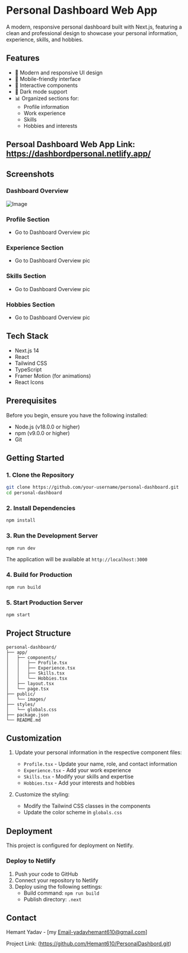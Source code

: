 # Personal Dashboard Web App

A modern, responsive personal dashboard built with Next.js, featuring a clean and professional design to showcase your personal information, experience, skills, and hobbies.

## Features

- 🎨 Modern and responsive UI design
- 📱 Mobile-friendly interface
- 🎯 Interactive components
- 🌙 Dark mode support
- 📊 Organized sections for:
  - Profile information
  - Work experience
  - Skills
  - Hobbies and interests
 

## Persoal Dashboard Web App Link: https://dashbordpersonal.netlify.app/
## Screenshots

### Dashboard Overview
![Image](https://github.com/user-attachments/assets/1f512f18-72db-46e0-be11-21536c2b84e6)

### Profile Section
- Go to Dashboard Overview pic

### Experience Section
- Go to Dashboard Overview pic

### Skills Section
- Go to Dashboard Overview pic

### Hobbies Section
- Go to Dashboard Overview pic

## Tech Stack

- Next.js 14
- React
- Tailwind CSS
- TypeScript
- Framer Motion (for animations)
- React Icons

## Prerequisites

Before you begin, ensure you have the following installed:
- Node.js (v18.0.0 or higher)
- npm (v9.0.0 or higher)
- Git

## Getting Started

### 1. Clone the Repository

```bash
git clone https://github.com/your-username/personal-dashboard.git
cd personal-dashboard
```

### 2. Install Dependencies

```bash
npm install
```

### 3. Run the Development Server

```bash
npm run dev
```

The application will be available at `http://localhost:3000`

### 4. Build for Production

```bash
npm run build
```

### 5. Start Production Server

```bash
npm start
```

## Project Structure

```
personal-dashboard/
├── app/
│   ├── components/
│   │   ├── Profile.tsx
│   │   ├── Experience.tsx
│   │   ├── Skills.tsx
│   │   └── Hobbies.tsx
│   ├── layout.tsx
│   └── page.tsx
├── public/
│   └── images/
├── styles/
│   └── globals.css
├── package.json
└── README.md
```

## Customization

1. Update your personal information in the respective component files:
   - `Profile.tsx` - Update your name, role, and contact information
   - `Experience.tsx` - Add your work experience
   - `Skills.tsx` - Modify your skills and expertise
   - `Hobbies.tsx` - Add your interests and hobbies

2. Customize the styling:
   - Modify the Tailwind CSS classes in the components
   - Update the color scheme in `globals.css`

## Deployment

This project is configured for deployment on Netlify.

### Deploy to Netlify

1. Push your code to GitHub
2. Connect your repository to Netlify
3. Deploy using the following settings:
   - Build command: `npm run build`
   - Publish directory: `.next`

## Contact

Hemant Yadav - [my Email-yadavhemant610@gmail.com]

Project Link: (https://github.com/Hemant610/PersonalDashbord.git) 
